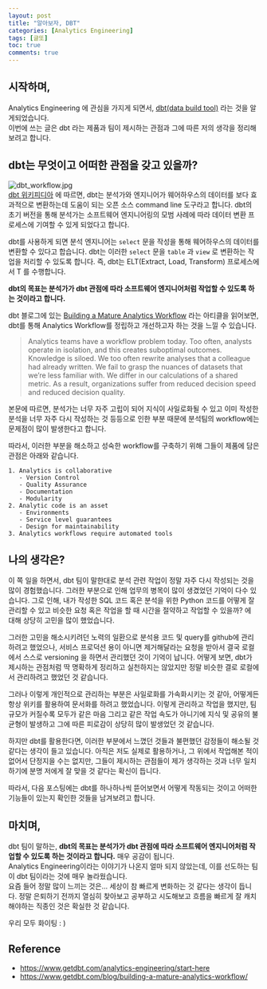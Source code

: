 ```yaml
---
layout: post
title: "알아보자, DBT"
categories: [Analytics Engineering]
tags: [글또]
toc: true
comments: true
---
```

## 시작하며,
Analytics Engineering 에 관심을 가지게 되면서, [dbt(data build tool)](https://www.getdbt.com/product/what-is-dbt/) 라는 것을 알게되었습니다.   
이번에 쓰는 글은 dbt 라는 제품과 팀이 제시하는 관점과 그에 따른 저의 생각을 정리해보려고 합니다.

## dbt는 무엇이고 어떠한 관점을 갖고 있을까?
![dbt_workflow.jpg](https://www.getdbt.com/ui/img/png/analytics-engineering-dbt.png)   
[dbt 위키피디아](https://en.wikipedia.org/wiki/Data_build_tool) 에 따르면, dbt는 분석가와 엔지니어가 웨어하우스의 데이터를 보다 효과적으로 변환하는데 도움이 되는 오픈 소스 command line 도구라고 합니다.
dbt의 초기 버전을 통해 분석가는 소프트웨어 엔지니어링의 모범 사례에 따라 데이터 변환 프로세스에 기여할 수 있게 되었다고 합니다. 

dbt를 사용하게 되면 분석 엔지니어는 `select` 문을 작성을 통해 웨어하우스의 데이터를 변환할 수 있다고 합습니다.
dbt는 이러한 `select` 문을 `table` 과 `view` 로 변환하는 작업을 처리할 수 있도록 합니다.
즉, dbt는 ELT(Extract, Load, Transform) 프로세스에서 T 를 수행합니다.

**dbt의 목표는 분석가가 dbt 관점에 따라 소프트웨어 엔지니어처럼 작업할 수 있도록 하는 것이라고 합니다.**

dbt 블로그에 있는 [Building a Mature Analytics Workflow](https://www.getdbt.com/blog/building-a-mature-analytics-workflow/) 라는 아티클을 읽어보면,
dbt를 통해 Analytics Workflow를 정립하고 개선하고자 하는 것을 느낄 수 있습니다.

> Analytics teams have a workflow problem today. Too often, analysts operate in isolation, and this creates suboptimal outcomes. Knowledge is siloed.
> We too often rewrite analyses that a colleague had already written. We fail to grasp the nuances of datasets that we’re less familiar with.
> We differ in our calculations of a shared metric. As a result, organizations suffer from reduced decision speed and reduced decision quality.

본문에 따르면, 분석가는 너무 자주 고립이 되어 지식이 사일로화될 수 있고 이미 작성한 분석을 너무 자주 다시 작성하는 것 등등으로 인한 부분 때문에
분석팀의 workflow에는 문제점이 많이 발생한다고 합니다.   

따라서, 이러한 부분을 해소하고 성숙한 workflow를 구축하기 위해 그들이 제품에 담은 관점은 아래와 같습니다.
```
1. Analytics is collaborative
   - Version Control
   - Quality Assurance
   - Documentation
   - Modularity
2. Analytic code is an asset
   - Environments
   - Service level guarantees
   - Design for maintainability
3. Analytics workflows require automated tools
```

## 나의 생각은?
이 쪽 일을 하면서, dbt 팀이 말한대로 분석 관련 작업이 정말 자주 다시 작성되는 것을 많이 경험했습니다. 그러한 부분으로 인해 업무의 병목이 많이 생겼었던
기억이 다수 있습니다. 그로 인해, 내가 작성한 SQL 코드 혹은 분석을 위한 Python 코드를 어떻게 잘 관리할 수 있고 비슷한 요청 혹은 작업을 할 때 시간을
절약하고 작업할 수 있을까? 에 대해 상당히 고민을 많이 했었습니다.

그러한 고민을 해소시키려던 노력의 일환으로 분석용 코드 및 query를 github에 관리하려고 했었으나, 서비스 프로덕션 용이 아니면 제거해달라는 요청을 받아서 결국 로컬에서
스스로 versioning 을 하면서 관리했던 것이 기억이 납니다. 어떻게 보면, dbt가 제시하는 관점처럼 딱 명확하게 정리하고 실천하지는 않았지만 정말 비슷한 결로
로컬에서 관리하려고 했었던 것 같습니다.

그러나 이렇게 개인적으로 관리하는 부분은 사일로화를 가속화시키는 것 같아, 어떻게든 항상 위키를 활용하여 문서화를 하려고 했었습니다.
이렇게 관리하고 작업을 했지만, 팀 규모가 커질수록 모두가 같은 마음 그리고 같은 작업 속도가 아니기에 지식 및 공유의 불균형이 발생하고 그에 따른 피로감이 상당히 많이 발생었던 것 같습니다.

하지만 dbt를 활용한다면, 이러한 부분에서 느꼈던 것들과 불편했던 감정들이 해소될 것 같다는 생각이 들고 있습니다.
아직은 저도 실제로 활용하거나, 그 위에서 작업해본 적이 없어서 단정지을 수는 없지만, 그들이 제시하는 관점들이 제가 생각하는 것과 너무 일치하기에 분명 저에게 잘 맞을 것 같다는 확신이 듭니다.

따라서, 다음 포스팅에는 dbt를 하나하나씩 뜯어보면서 어떻게 작동되는 것이고 어떠한 기능들이 있는지 확인한 것들을 남겨보려고 합니다.

## 마치며,
dbt 팀이 말하는, **dbt의 목표는 분석가가 dbt 관점에 따라 소프트웨어 엔지니어처럼 작업할 수 있도록 하는 것이라고 합니다.** 매우 공감이 됩니다.  
Analytics Engineering이라는 이야기가 나온지 얼마 되지 않았는데, 이를 선도하는 팀이 dbt 팀이라는 것에 매우 놀라웠습니다.   
요즘 들어 정말 많이 느끼는 것은... 세상이 참 빠르게 변화하는 것 같다는 생각이 듭니다.
정말 은퇴하기 전까지 열심히 찾아보고 공부하고 시도해보고 흐름을 빠르게 잘 캐치해야하는 직종인 것은 확실한 것 같습니다.

우리 모두 화이팅 : )

## Reference
* <https://www.getdbt.com/analytics-engineering/start-here>
* <https://www.getdbt.com/blog/building-a-mature-analytics-workflow/>
